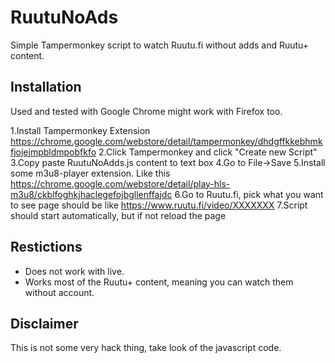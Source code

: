 # RuutuNoAds

Simple Tampermonkey script to watch Ruutu.fi without adds and Ruutu+ content.

## Installation

Used and tested with Google Chrome might work with Firefox too.

1.Install Tampermonkey Extension https://chrome.google.com/webstore/detail/tampermonkey/dhdgffkkebhmkfjojejmpbldmpobfkfo
2.Click Tampermonkey and click "Create new Script"
3.Copy paste RuutuNoAdds.js content to text box
4.Go to File->Save
5.Install some m3u8-player extension. Like this https://chrome.google.com/webstore/detail/play-hls-m3u8/ckblfoghkjhaclegefojbgllenffajdc
6.Go to Ruutu.fi, pick what you want to see page should be like https://www.ruutu.fi/video/XXXXXXX
7.Script should start automatically, but if not reload the page

## Restictions

- Does not work with live.
- Works most of the Ruutu+ content, meaning you can watch them without account.


## Disclaimer

This is not some very hack thing, take look of the javascript code.

